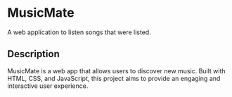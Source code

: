 # MusicMate
A web application to listen songs that were listed.

## Description
MusicMate is a web app that allows users to discover new music. Built with HTML, CSS, and JavaScript, this project aims to provide an engaging and interactive user experience.

